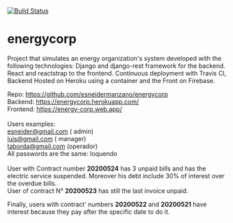 [![Build Status](https://travis-ci.org/esneidermanzano/energycorp.svg?branch=master)](https://travis-ci.org/esneidermanzano/energycorp)
# energycorp

Project that simulates an energy organization's system developed with the following technologies: Django and django-rest framework for the backend. React and reactstrap to the frontend. Continuous deployment with Travis CI, Backend Hosted on Heroku using a container and the Front on Firebase.<br />

Repo: https://github.com/esneidermanzano/energycorp<br />
Backend: https://energycorp.herokuapp.com/<br />
Frontend: https://energy-corp.web.app/<br />
<br />
Users examples:<br />
esneider@gmail.com ( admin)<br />
luis@gmail.com ( manager)<br />
taborda@gmail.com (operador)<br />
All passwords are the same: loquendo<br />
<br />
User with Contract number **20200524** has 3 unpaid bills and has the electric service suspended. Moreover his debt include 30% of interest over the overdue bills.<br />
User of contract N° **20200523** has still the last invoice unpaid.<br />

Finally, users with contract' numbers **20200522** and **20200521** have interest because they pay after the specific date to do it.
